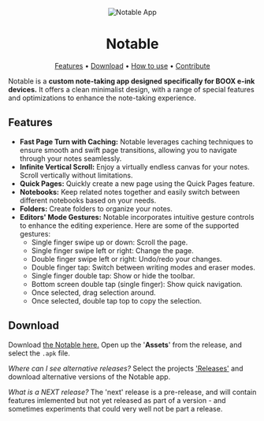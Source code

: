 <!-- markdownlint-configure-file {
  "MD013": {
    "code_blocks": false,
    "tables": false
  },
  "MD033": false,
  "MD041": false
} -->

<div align="center">

![Notable App](https://github.com/olup/notable/blob/main/app/src/main/res/mipmap-xxxhdpi/ic_launcher.png?raw=true "Notable Logo")
# Notable
  
[Features](#features) •
[Download](#download) •
[How to use](#how-to-use) •
[Contribute](#contribute)
</div>


Notable is a **custom note-taking app designed specifically for BOOX e-ink devices.** It offers a clean minimalist design, with a range of special features and optimizations to enhance the note-taking experience.

## Features
* **Fast Page Turn with Caching:** Notable leverages caching techniques to ensure smooth and swift page transitions, allowing you to navigate through your notes seamlessly.
* **Infinite Vertical Scroll:** Enjoy a virtually endless canvas for your notes. Scroll vertically without limitations.
* **Quick Pages:** Quickly create a new page using the Quick Pages feature.
* **Notebooks:** Keep related notes together and easily switch between different notebooks based on your needs.
* **Folders:** Create folders to organize your notes.
* **Editors' Mode Gestures:** Notable incorporates intuitive gesture controls to enhance the editing experience. Here are some of the supported gestures:
  * Single finger swipe up or down: Scroll the page.
  * Single finger swipe left or right: Change the page.
  * Double finger swipe left or right: Undo/redo your changes.
  * Double finger tap: Switch between writing modes and eraser modes.
  * Single finger double tap: Show or hide the toolbar.
  * Bottom screen double tap (single finger): Show quick navigation.
  * Once selected, drag selection around.
  * Once selected, double tap top to copy the selection.

## Download
Download [the Notable here.](https://github.com/olup/notable/releases/latest)
Open up the '**Assets**' from the release, and select the `.apk` file.

_Where can I see alternative releases?_
Select the projects ['Releases'](https://github.com/olup/notable/releases) and download alternative versions of the Notable app.

_What is a NEXT release?_
The 'next' release is a pre-release, and will contain features imlemented but not yet released as part of a version - and sometimes experiments that could very well not be part a release.

